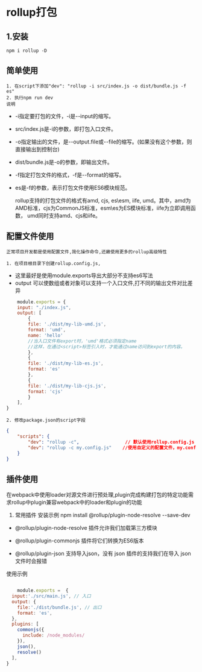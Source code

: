 # rollup打包

## 1.安装
    npm i rollup -D

## 简单使用
    1. 在script下添加"dev": "rollup -i src/index.js -o dist/bundle.js -f es"
    2. 执行npm run dev
    说明
- -i指定要打包的文件，-i是--input的缩写。
- src/index.js是-i的参数，即打包入口文件。
- -o指定输出的文件，是--output.file或--file的缩写。(如果没有这个参数，则直接输出到控制台)
- dist/bundle.js是-o的参数，即输出文件。
- -f指定打包文件的格式，-f是--format的缩写。
- es是-f的参数，表示打包文件使用ES6模块规范。


    rollup支持的打包文件的格式有amd, cjs, es\esm, iife, umd。其中，amd为AMD标准，cjs为CommonJS标准，esm\es为ES模块标准，iife为立即调用函数， umd同时支持amd、cjs和iife。

##  配置文件使用
    正常项目开发都是使用配置文件,简化操作命令,还嫩使用更多的rollup高级特性

    1. 在项目根目录下创建rollup.config.js, 
- 这里最好是使用module.exports导出大部分不支持es6写法
- output 可以使数组或者对象可以支持一个入口文件,打不同的输出文件对比差异

```javascript
    module.exports = {
    input: "./index.js",
    output: [
        {
        file: './dist/my-lib-umd.js',
        format: 'umd',
        name: 'hello'   
        //当入口文件有export时，'umd'格式必须指定name
        //这样，在通过<script>标签引入时，才能通过name访问到export的内容。
        },
        {
        file: './dist/my-lib-es.js',
        format: 'es'
        },
        {
        file: './dist/my-lib-cjs.js',
        format: 'cjs'
        }
    ],
}

```
    2. 修改package.json的script字段

```json
{
    "scripts": {
        "dev": "rollup -c",                 // 默认使用rollup.config.js
        "dev": "rollup -c my.config.js"    //使用自定义的配置文件，my.config.js
    }
}
```


## 插件使用
在webpack中使用loader对源文件进行预处理,plugin完成构建打包的特定功能需求rollup中plugin兼容webpack中的loader和plugin的功能

1. 常用插件 安装示例  npm install @rollup/plugin-node-resolve --save-dev

-  @rollup/plugin-node-resolve 插件允许我们加载第三方模块

-  @rollup/plugin-commonjs 插件将它们转换为ES6版本

-  @rollup/plugin-json 支持导入json，没有 json 插件的支持我们在导入 json 文件时会报错


使用示例

```javascript

    module.exports =  {
  input:'./src/main.js', // 入口
  output: {
    file:'./dist/bundle.js', // 出口
    format: 'es',
  },
  plugins: [
    commonjs({
      include: /node_modules/
    }),
    json(),
    resolve()
  ],
}

```